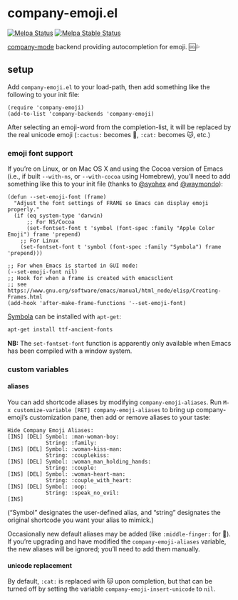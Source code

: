 # company-emoji.el

[![Melpa Status](http://melpa.org/packages/company-emoji-badge.svg)](http://melpa.org/#/company-emoji)
[![Melpa Stable Status](http://stable.melpa.org/packages/company-emoji-badge.svg)](http://stable.melpa.org/#/company-emoji)

[company-mode](https://github.com/company-mode/company-mode/) backend
providing autocompletion for emoji. 🆒💦

## setup

Add `company-emoji.el` to your load-path, then add something like the
following to your init file:

```elisp
(require 'company-emoji)
(add-to-list 'company-backends 'company-emoji)
```

After selecting an emoji-word from the completion-list, it will be
replaced by the real unicode emoji (`:cactus:` becomes 🌵, `:cat:`
becomes 🐱, etc.)

### emoji font support

If you’re on Linux, or on Mac OS X and using the Cocoa version of
Emacs (i.e., if built `‐-with-ns`, or `--with-cocoa` using Homebrew),
you’ll need to add something like this to your init file (thanks to
[@syohex](https://github.com/syohex) and
[@waymondo](https://github.com/waymondo)):

```elisp
(defun --set-emoji-font (frame)
  "Adjust the font settings of FRAME so Emacs can display emoji properly."
  (if (eq system-type 'darwin)
      ;; For NS/Cocoa
      (set-fontset-font t 'symbol (font-spec :family "Apple Color Emoji") frame 'prepend)
    ;; For Linux
    (set-fontset-font t 'symbol (font-spec :family "Symbola") frame 'prepend)))

;; For when Emacs is started in GUI mode:
(--set-emoji-font nil)
;; Hook for when a frame is created with emacsclient
;; see https://www.gnu.org/software/emacs/manual/html_node/elisp/Creating-Frames.html
(add-hook 'after-make-frame-functions '--set-emoji-font)
```

[Symbola](https://zhm.github.io/symbola/) can be installed with `apt-get`:

```sh
apt-get install ttf-ancient-fonts
```

**NB:** The `set-fontset-font` function is apparently only available
 when Emacs has been compiled with a window system.

### custom variables

#### aliases

You can add shortcode aliases by modifying `company-emoji-aliases`.
Run `M-x customize-variable [RET] company-emoji-aliases` to bring up
company-emoji’s customization pane, then add or remove aliases to your
taste:

```
Hide Company Emoji Aliases:
[INS] [DEL] Symbol: :man-woman-boy:
            String: :family:
[INS] [DEL] Symbol: :woman-kiss-man:
            String: :couplekiss:
[INS] [DEL] Symbol: :woman_man_holding_hands:
            String: :couple:
[INS] [DEL] Symbol: :woman-heart-man:
            String: :couple_with_heart:
[INS] [DEL] Symbol: :oop:
            String: :speak_no_evil:
[INS]
```

(“Symbol” designates the user-defined alias, and “string” designates
the original shortcode you want your alias to mimick.)

Occasionally new default aliases may be added (like `:middle-finger:`
for 🖕). If you’re upgrading and have modified the
`company-emoji-aliases` variable, the new aliases will be ignored;
you’ll need to add them manually.

#### unicode replacement

By default, `:cat:` is replaced with 🐱 upon completion, but that can
be turned off by setting the variable `company-emoji-insert-unicode`
to `nil`.
